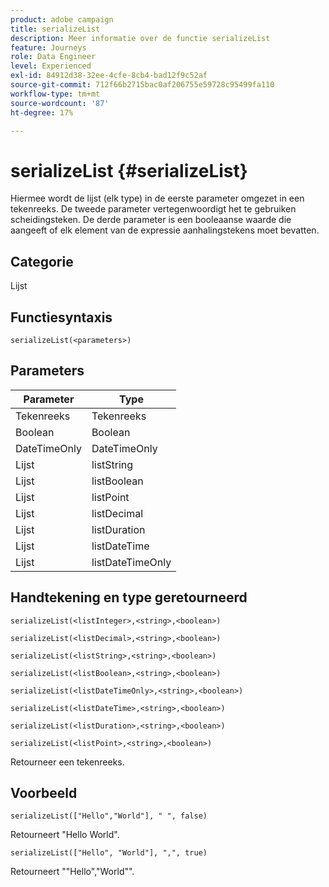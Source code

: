 ```yaml
---
product: adobe campaign
title: serializeList
description: Meer informatie over de functie serializeList
feature: Journeys
role: Data Engineer
level: Experienced
exl-id: 84912d38-32ee-4cfe-8cb4-bad12f9c52af
source-git-commit: 712f66b2715bac0af206755e59728c95499fa110
workflow-type: tm+mt
source-wordcount: '87'
ht-degree: 17%

---
```


# serializeList {#serializeList}

Hiermee wordt de lijst (elk type) in de eerste parameter omgezet in een tekenreeks. De tweede parameter vertegenwoordigt het te gebruiken scheidingsteken. De derde parameter is een booleaanse waarde die aangeeft of elk element van de expressie aanhalingstekens moet bevatten.

## Categorie

Lijst

## Functiesyntaxis

`serializeList(<parameters>)`

## Parameters

| Parameter | Type |
|-----------|------------------|
| Tekenreeks | Tekenreeks |
| Boolean | Boolean |
| DateTimeOnly | DateTimeOnly |
| Lijst | listString |
| Lijst | listBoolean |
| Lijst | listPoint |
| Lijst | listDecimal |
| Lijst | listDuration |
| Lijst | listDateTime |
| Lijst | listDateTimeOnly |

## Handtekening en type geretourneerd

`serializeList(<listInteger>,<string>,<boolean>)`

`serializeList(<listDecimal>,<string>,<boolean>)`

`serializeList(<listString>,<string>,<boolean>)`

`serializeList(<listBoolean>,<string>,<boolean>)`

`serializeList(<listDateTimeOnly>,<string>,<boolean>)`

`serializeList(<listDateTime>,<string>,<boolean>)`

`serializeList(<listDuration>,<string>,<boolean>)`

`serializeList(<listPoint>,<string>,<boolean>)`

Retourneer een tekenreeks.

## Voorbeeld

`serializeList(["Hello","World"], " ", false)`

Retourneert &quot;Hello World&quot;.

`serializeList(["Hello", "World"], ",", true)`

Retourneert &quot;&quot;Hello&quot;,&quot;World&quot;&quot;.
